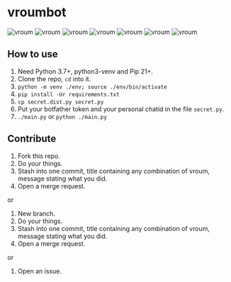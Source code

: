 # vroumbot
![vroum](https://img.shields.io/badge/vroum-vroum-FF0000)
![vroum](https://img.shields.io/badge/vroum-vroum-FF9900)
![vroum](https://img.shields.io/badge/vroum-vroum-FF9900)
![vroum](https://img.shields.io/badge/vroum-vroum-00CC00)
![vroum](https://img.shields.io/badge/vroum-vroum-AAAAFF)
![vroum](https://img.shields.io/badge/vroum-vroum-CC00FF)
![vroum](https://img.shields.io/badge/vroum-vroum-CC00FF)

## How to use
1. Need Python 3.7+, python3-venv and Pip 21+.
2. Clone the repo, `cd` into it.
3. `python -m venv ./env; source ./env/bin/activate`
4. `pip install -Ur requirements.txt`
5. `cp secret.dist.py secret.py`
6. Put your botfather token and your personal chatid in the file `secret.py`.
7. `./main.py` or `python ./main.py`

## Contribute
1. Fork this repo.
2. Do your things.
3. Stash into one commit, title containing any combination of vroum, message stating what you did.
4. Open a merge request.

or

1. New branch.
2. Do your things.
3. Stash into one commit, title containing any combination of vroum, message stating what you did.
4. Open a merge request.

or

1. Open an issue.
